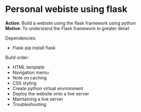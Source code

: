 # Personal webiste using flask

__Action__: Build a webiste using the flask framework using python  
__Motive__: To understand the Flask framework in greater detail  

Dependencies:  
- Flask
    pip install flask


Build order: 
- HTML template  
- Navigation memu  
- Note on caching  
- CSS styling   
- Create python virtual environment  
- Deploy the website onto a live server 
- Maintaining a live server  
- Troubleshooting  